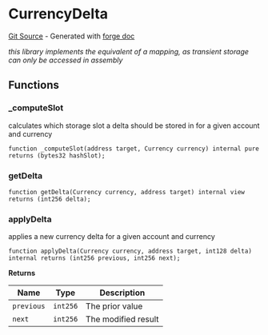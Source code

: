 # CurrencyDelta
[Git Source](https://github.com/uniswap/v4-core/blob/80311e34080fee64b6fc6c916e9a51a437d0e482/src/libraries/CurrencyDelta.sol) - Generated with [forge doc](https://book.getfoundry.sh/reference/forge/forge-doc)

*this library implements the equivalent of a mapping, as transient storage can only be accessed in assembly*


## Functions
### _computeSlot

calculates which storage slot a delta should be stored in for a given account and currency


```solidity
function _computeSlot(address target, Currency currency) internal pure returns (bytes32 hashSlot);
```

### getDelta


```solidity
function getDelta(Currency currency, address target) internal view returns (int256 delta);
```

### applyDelta

applies a new currency delta for a given account and currency


```solidity
function applyDelta(Currency currency, address target, int128 delta) internal returns (int256 previous, int256 next);
```
**Returns**

|Name|Type|Description|
|----|----|-----------|
|`previous`|`int256`|The prior value|
|`next`|`int256`|The modified result|


